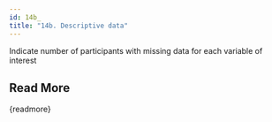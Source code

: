 ```yaml
---
id: 14b_
title: "14b. Descriptive data"
---
```

Indicate number of participants with missing data for each variable of interest


## Read More

{readmore}
